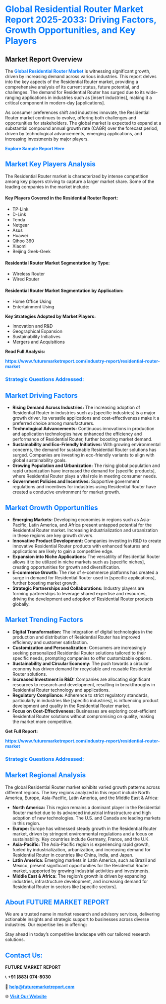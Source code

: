 <h1 style="color: #007BFF;">Global Residential Router Market Report 2025-2033: Driving Factors, Growth Opportunities, and Key Players</h1>

<section id="overview">
<h2>Market Report Overview</h2>
<p>The <a href="https://www.futuremarketreport.com/industry-report/residential-router-market" style="color: #007BFF; text-decoration: none;"><strong>Global Residential Router Market</strong></a> is witnessing significant growth, driven by increasing demand across various industries. This report delves into the key aspects of the Residential Router market, providing a comprehensive analysis of its current status, future potential, and challenges. The demand for Residential Router has surged due to its wide-ranging applications in industries such as [insert industries], making it a critical component in modern-day [applications].</p>
<p>As consumer preferences shift and industries innovate, the Residential Router market continues to evolve, offering both challenges and opportunities for stakeholders. The global market is expected to expand at a substantial compound annual growth rate (CAGR) over the forecast period, driven by technological advancements, emerging applications, and increasing investments by major players.</p>
</section>

<section id="overview">
<p><a href="https://www.futuremarketreport.com/request-sample/reportId=62139" style="color: #007BFF; text-decoration: none;"><strong>Explore Sample Report Here</strong></a></p>
</section>

<section id="key-players">
<h2 style="color: #007BFF;">Market Key Players Analysis</h2>
<p>The Residential Router market is characterized by intense competition among key players striving to capture a larger market share. Some of the leading companies in the market include:</p>
<h4>Key Players Covered in the Residential Router Report:</h4>
<ul><li>TP-Link</li><li>D-Link</li><li>Tenda</li><li>Netgear</li><li>Asus</li><li>Huawei</li><li>Qihoo 360</li><li>Xiaomi</li><li>Beijing Geek-Geek</li></ul>
<h4>Residential Router Market Segmentation by Type:</h4>
<ul><li>Wireless Router</li><li>Wired Router</li></ul>

<h4>Residential Router Market Segmentation by Application:</h4>
<ul><li>Home Office Using</li><li>Entertainment Using</li></ul>
<p><strong>Key Strategies Adopted by Market Players:</strong></p>
<ul>
<li>Innovation and R&D</li>
<li>Geographical Expansion</li>
<li>Sustainability Initiatives</li>
<li>Mergers and Acquisitions</li>
</ul>
</section>

<section>
<p><strong>Read Full Analysis: </strong></p><a href="https://www.futuremarketreport.com/industry-report/residential-router-market" style="color: #007BFF; text-decoration: none;"><strong>https://www.futuremarketreport.com/industry-report/residential-router-market</strong></a>
<h3 style="color: #007BFF;">Strategic Questions Addressed:</h3>
</section>

<section id="driving-factors">
<h2 style="color: #007BFF;">Market Driving Factors</h2>
<ul>
<li><strong>Rising Demand Across Industries:</strong> The increasing adoption of Residential Router in industries such as [specific industries] is a major growth driver. Its versatile applications and cost-effectiveness make it a preferred choice among manufacturers.</li>
<li><strong>Technological Advancements:</strong> Continuous innovations in production and application technologies have enhanced the efficiency and performance of Residential Router, further boosting market demand.</li>
<li><strong>Sustainability and Eco-Friendly Initiatives:</strong> With growing environmental concerns, the demand for sustainable Residential Router solutions has surged. Companies are investing in eco-friendly variants to align with global sustainability goals.</li>
<li><strong>Growing Population and Urbanization:</strong> The rising global population and rapid urbanization have increased the demand for [specific products], where Residential Router plays a vital role in meeting consumer needs.</li>
<li><strong>Government Policies and Incentives:</strong> Supportive government regulations and incentives for industries using Residential Router have created a conducive environment for market growth.</li>
</ul>
</section>

<section id="growth-opportunities">
<h2 style="color: #007BFF;">Market Growth Opportunities</h2>
<ul>
<li><strong>Emerging Markets:</strong> Developing economies in regions such as Asia-Pacific, Latin America, and Africa present untapped potential for the Residential Router market. Increasing industrialization and urbanization in these regions are key growth drivers.</li>
<li><strong>Innovative Product Development:</strong> Companies investing in R&D to create innovative Residential Router products with enhanced features and applications are likely to gain a competitive edge.</li>
<li><strong>Expansion into Niche Applications:</strong> The versatility of Residential Router allows it to be utilized in niche markets such as [specific niches], creating opportunities for growth and diversification.</li>
<li><strong>E-commerce Growth:</strong> The rise of e-commerce platforms has created a surge in demand for Residential Router used in [specific applications], further boosting market growth.</li>
<li><strong>Strategic Partnerships and Collaborations:</strong> Industry players are forming partnerships to leverage shared expertise and resources, driving the development and adoption of Residential Router products globally.</li>
</ul>
</section>

<section id="trending-factors">
<h2 style="color: #007BFF;">Market Trending Factors</h2>
<ul>
<li><strong>Digital Transformation:</strong> The integration of digital technologies in the production and distribution of Residential Router has improved efficiency and customer satisfaction.</li>
<li><strong>Customization and Personalization:</strong> Consumers are increasingly seeking personalized Residential Router solutions tailored to their specific needs, prompting companies to offer customizable options.</li>
<li><strong>Sustainability and Circular Economy:</strong> The push towards a circular economy has driven demand for recyclable and reusable Residential Router solutions.</li>
<li><strong>Increased Investment in R&D:</strong> Companies are allocating significant resources to research and development, resulting in breakthroughs in Residential Router technology and applications.</li>
<li><strong>Regulatory Compliance:</strong> Adherence to strict regulatory standards, particularly in industries like [specific industries], is influencing product development and quality in the Residential Router market.</li>
<li><strong>Focus on Cost-Effectiveness:</strong> Businesses are exploring cost-efficient Residential Router solutions without compromising on quality, making the market more competitive.</li>
</ul>
</section>

<section>
<p><strong>Get Full Report: </strong></p><a href="https://www.futuremarketreport.com/industry-report/residential-router-market" style="color: #007BFF; text-decoration: none;"><strong>https://www.futuremarketreport.com/industry-report/residential-router-market</strong></a>
<h3 style="color: #007BFF;">Strategic Questions Addressed:</h3>
</section>


<section id="regional-analysis">
<h2 style="color: #007BFF;">Market Regional Analysis</h2>
<p>The global Residential Router market exhibits varied growth patterns across different regions. The key regions analyzed in this report include North America, Europe, Asia-Pacific, Latin America, and the Middle East & Africa:</p>
<ul>
<li><strong>North America:</strong> This region remains a dominant player in the Residential Router market due to its advanced industrial infrastructure and high adoption of new technologies. The U.S. and Canada are leading markets in this region.</li>
<li><strong>Europe:</strong> Europe has witnessed steady growth in the Residential Router market, driven by stringent environmental regulations and a focus on sustainability. Key countries include Germany, France, and the U.K.</li>
<li><strong>Asia-Pacific:</strong> The Asia-Pacific region is experiencing rapid growth, fueled by industrialization, urbanization, and increasing demand for Residential Router in countries like China, India, and Japan.</li>
<li><strong>Latin America:</strong> Emerging markets in Latin America, such as Brazil and Mexico, present significant opportunities for the Residential Router market, supported by growing industrial activities and investments.</li>
<li><strong>Middle East & Africa:</strong> The region’s growth is driven by expanding industries, infrastructure development, and increasing demand for Residential Router in sectors like [specific sectors].</li>
</ul>
</section>

<footer>
<h2 style="color: #007BFF;">About FUTURE MARKET REPORT</h2>
<p>We are a trusted name in market research and advisory services, delivering actionable insights and strategic support to businesses across diverse industries. Our expertise lies in offering:</p>

<p>Stay ahead in today’s competitive landscape with our tailored research solutions.</p>

<h2 style="color: #007BFF;">Contact Us:</h2>
<p><strong>FUTURE MARKET REPORT</strong></p>
<p>📞 <strong>+91 (883) 074-8030</strong></p>
<p>📧 <strong><a href="mailto:help@futuremarketreport.com" style="color: #007BFF;">help@futuremarketreport.com</a></strong></p>
<p>🌐 <strong><a href="https://www.futuremarketreport.com/" style="color: #007BFF;">Visit Our Website</a></strong></p>
</footer>